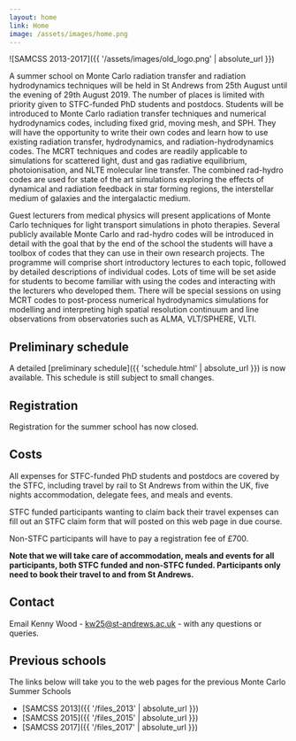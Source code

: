 ```yaml
---
layout: home
link: Home
image: /assets/images/home.png
---
```


![SAMCSS 2013-2017]({{ '/assets/images/old_logo.png' | absolute_url }})

A summer school on Monte Carlo radiation transfer and radiation 
hydrodynamics techniques will be held in St Andrews from 25th August 
until the evening of 29th August 2019. The number of places is limited 
with priority given to STFC-funded PhD students and postdocs. Students 
will be introduced to Monte Carlo radiation transfer techniques and 
numerical hydrodynamics codes, including fixed grid, moving mesh, and 
SPH. They will have the opportunity to write their own codes and learn 
how to use existing radiation transfer, hydrodynamics, and 
radiation-hydrodynamics codes. The MCRT techniques and codes are readily 
applicable to simulations for scattered light, dust and gas radiative 
equilibrium, photoionisation, and NLTE molecular line transfer. The 
combined rad-hydro codes are used for state of the art simulations 
exploring the effects of dynamical and radiation feedback in star 
forming regions, the interstellar medium of galaxies and the 
intergalactic medium.

Guest lecturers from medical physics will present applications of Monte 
Carlo techniques for light transport simulations in photo therapies. 
Several publicly available Monte Carlo and rad-hydro codes will be 
introduced in detail with the goal that by the end of the school the 
students will have a toolbox of codes that they can use in their own 
research projects. The programme will comprise short introductory 
lectures to each topic, followed by detailed descriptions of individual 
codes. Lots of time will be set aside for students to become familiar 
with using the codes and interacting with the lecturers who developed 
them. There will be special sessions on using MCRT codes to post-process 
numerical hydrodynamics simulations for modelling and interpreting high 
spatial resolution continuum and line observations from observatories 
such as ALMA, VLT/SPHERE, VLTI.

## Preliminary schedule

A detailed [preliminary schedule]({{ 'schedule.html' | absolute_url }}) 
is now available. This schedule is still subject to small changes.

## Registration

Registration for the summer school has now closed.

## Costs

All expenses for STFC-funded PhD students and postdocs are covered by 
the STFC, including travel by rail to St Andrews from within the UK, 
five nights accommodation, delegate fees, and meals and events.

STFC funded participants wanting to claim back their travel expenses can 
fill out an STFC claim form that will posted on this web page in due 
course.

Non-STFC participants will have to pay a registration fee of &pound;700.

**Note that we will take care of accommodation, meals and events for all 
participants, both STFC funded and non-STFC funded. Participants only 
need to book their travel to and from St Andrews.**

## Contact

Email Kenny Wood - [kw25@st-andrews.ac.uk](mailto:kw25@st-andrews.ac.uk) - 
with any questions or queries.

## Previous schools

The links below will take you to the web pages for the previous Monte 
Carlo Summer Schools
 * [SAMCSS 2013]({{ '/files_2013' | absolute_url }})
 * [SAMCSS 2015]({{ '/files_2015' | absolute_url }})
 * [SAMCSS 2017]({{ '/files_2017' | absolute_url }})
